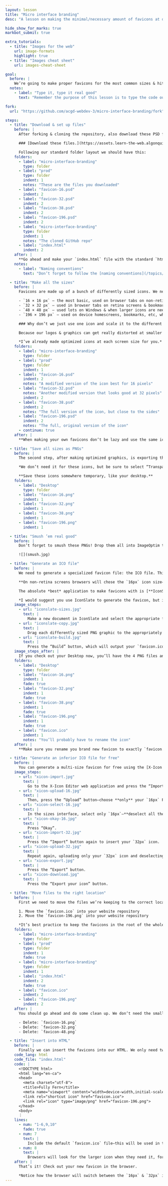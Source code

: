 ```yaml
---
layout: lesson
title: "Micro interface branding"
desc: "A lesson on making the minimal/necessary amount of favicons at different dimensions & getting them to load."

hide_show_for_marks: true
markbot_submit: true

extra_tutorials:
  - title: "Images for the web"
    url: image-formats
    highlight: true
  - title: "Images cheat sheet"
    url: images-cheat-sheet

goal:
  before: |
    We’re going to make proper favicons for the most common sizes & hit most of the use cases. You can go really crazy with different favicons for different platforms and crazy amounts of sizes. But most often it’s unnecessary—doing just the most common minimum version is good enough.
  notes:
    - label: "Type it, type it real good"
      text: "Remember the purpose of this lesson is to type the code out yourself—build up that muscle memory in your fingers!"

fork:
  url: "https://github.com/acgd-webdev-3/micro-interface-branding/fork"

steps:
  - title: "Download & set up files"
    before: |
      After forking & cloning the repository, also download these PSD files for our favicons.

      ### [Download these files.](https://assets.learn-the-web.algonquindesign.ca/web-dev-3/micro-interface-branding-download.zip)

      Following our standard folder layout we should have this:
    folders:
      - label: "micro-interface-branding"
        type: folder
      - label: "prod"
        type: folder
        indent: 1
        notes: "These are the files you downloaded"
      - label: "favicon-16.psd"
        indent: 2
      - label: "favicon-32.psd"
        indent: 2
      - label: "favicon-38.psd"
        indent: 2
      - label: "favicon-196.psd"
        indent: 2
      - label: "micro-interface-branding"
        type: folder
        indent: 1
        notes: "The cloned GitHub repo"
      - label: "index.html"
        indent: 2
    after: |
      **Go ahead and make your `index.html` file with the standard `html5` & `viewport` snippets—but we won’t need anything else.**
    notes:
      - label: "Naming conventions"
        text: "Don’t forget to follow the [naming conventions](/topics/naming-paths-cheat-sheet/#naming-conventions)."

  - title: "Make all the sizes"
    before: |
      Favicons are made up of a bunch of differently sized icons. We need all these different icons sizes for different situations, different browsers, and better rendering.

      - `16 × 16 px` — the most basic, used on browser tabs on non-retina screens
      - `32 × 32 px` — used in browser tabs on retina screens & bookmarks
      - `48 × 48 px` — used lots on Windows & when larger icons are needed
      - `196 × 196 px` — used on device homescreens, bookmarks, etc, wherever a large size is helpful

      ### Why don’t we just use one icon and scale it to the different sizes automatically?

      Because our logos & graphics can get really distorted at smaller pixel dimensions. It’s best to spend a few minutes to tweak and massage the icon for different sizes. *Or even make a modified/simplified version for the smallest pixel sizes.*

      *I’ve already made optimized icons at each screen size for you.*
    folders:
      - label: "micro-interface-branding"
        type: folder
      - label: "prod"
        type: folder
        indent: 1
      - label: "favicon-16.psd"
        indent: 2
        notes: "A modified version of the icon best for 16 pixels"
      - label: "favicon-32.psd"
        notes: "Another modified version that looks good at 32 pixels"
        indent: 2
      - label: "favicon-38.psd"
        indent: 2
        notes: "The full version of the icon, but close to the sides"
      - label: "favicon-196.psd"
        indent: 2
        notes: "The full, original version of the icon"
      - continue: true
    after: |
      **When making your own favicons don’t be lazy and use the same icon for every size, spend time optimizing it for different pixel dimensions.**

  - title: "Save all sizes as PNGs"
    before: |
      The second step, after making optimized graphics, is exporting them all as PNGs. Use Photoshop’s “Save for Web” and choose “PNG-24”.

      *We don’t need it for these icons, but be sure to select “Transparency” for your own icons if they have see through areas.*

      **Save these icons somewhere temporary, like your desktop.**
    folders:
      - label: "Desktop"
        type: folder
      - label: "favicon-16.png"
        indent: 1
      - label: "favicon-32.png"
        indent: 1
      - label: "favicon-38.png"
        indent: 1
      - label: "favicon-196.png"
        indent: 1

  - title: "Smush ’em real good"
    before: |
      Don’t forget to smush these PNGs! Drop them all into ImageOptim to get them as small as they can be.

      ![](smush.jpg)

  - title: "Generate an ICO file"
    before: |
      We need to generate a specialized favicon file: the ICO file. This is a container format that actually has multiple differently sized graphics inside. Specifically we want `16px`, `32px` & `48px` size icons inside the ICO container. *The browser will choose whichever suits its purpose.*

      **On non-retina screens browsers will chose the `16px` icon size—form within the single `.ico` file—to show in tabs. But on retina screens they’ll choose the `32px` size icon—all from within the single file format.**

      The absolute *best* application to make favicons with is [**IconSlate**](http://www.kodlian.com/apps/icon-slate)—but it costs about $7. (*It’s totally worth it.*) No other application will allow us to use the `48px` icon that we really need.

      *I would suggest you use IconSlate to generate the favicon, but if you don’t want to spend the money, skip to the next step and see how to do it for free.*
    image_steps:
      - url: "iconslate-sizes.jpg"
        text: |
          Make a new document in IconSlate and select the appropriate format & sizes: `ico` with `16`, `32` & `48`
      - url: "iconslate-copy.jpg"
        text: |
          Drag each differently sized PNG graphic to the appropriately sized box in IconSlate.
      - url: "iconslate-build.jpg"
        text: |
          Press the “Build” button, which will output your `favicon.ico` file. Save it to your Desktop for now.
    image_steps_after: |
      If you check out your Desktop now, you’ll have the 4 PNG files and your new ICO file.
    folders:
      - label: "Desktop"
        type: folder
      - label: "favicon-16.png"
        indent: 1
        fade: true
      - label: "favicon-32.png"
        indent: 1
        fade: true
      - label: "favicon-38.png"
        indent: 1
        fade: true
      - label: "favicon-196.png"
        indent: 1
        fade: true
      - label: "favicon.ico"
        indent: 1
        notes: "You’ll probably have to rename the icon"
    after: |
      **Make sure you rename you brand new favicon to exactly `favicon.ico` for it to work properly.**

  - title: "Generate an inferior ICO file for free"
    before: |
      You can generate a multi-size favicon for free using the [X-Icon Editor](http://www.xiconeditor.com/) web application. Unfortunately it does not support the `48px` size icon so it’ll make favicons that are missing a big chunk of use cases.
    image_steps:
      - url: "xicon-import.jpg"
        text: |
          Go to the X-Icon Editor web application and press the “Import” button.
      - url: "xicon-upload-16.jpg"
        text: |
          Then, press the “Upload” button—choose **only** your `16px` PNG graphic.
      - url: "xicon-select-16.jpg"
        text: |
          In the sizes interface, select only `16px`—**deselect all the other sizes.**
      - url: "xicon-okay-16.jpg"
        text: |
          Press “Okay”.
      - url: "xicon-import-32.jpg"
        text: |
          Press the “Import” button again to insert your `32px` icon.
      - url: "xicon-upload-32.jpg"
        text: |
          Repeat again, uploading only your `32px` icon and deselecting everything except the `32px` size. Press “Okay”.
      - url: "xicon-export.jpg"
        text: |
          Press the “Export” button.
      - url: "xicon-download.jpg"
        text: |
          Press the “Export your icon” button.

  - title: "Move files to the right location"
    before: |
      First we need to move the files we’re keeping to the correct location.

      1. Move the `favicon.ico` into your website repository
      2. Move the `favicon-196.png` into your website repository

      *It’s best practice to keep the favicons in the root of the whole website folder.*
    folders:
      - label: "micro-interface-branding"
        type: folder
      - label: "prod"
        type: folder
        indent: 1
        fade: true
      - label: "micro-interface-branding"
        type: folder
        indent: 1
      - label: "index.html"
        indent: 2
        fade: true
      - label: "favicon.ico"
        indent: 2
      - label: "favicon-196.png"
        indent: 2
    after: |
      You should go ahead and do some clean up. We don’t need the smaller favicon PNGs any more, so delete the following images:

      - Delete: `favicon-16.png`
      - Delete: `favicon-32.png`
      - Delete: `favicon-48.png`

  - title: "Insert into HTML"
    before: |
      Finally we can insert the favicons into our HTML. We only need two new tags to make this work—both in the `<head>` of our HTML document.
    code_lang: html
    code_file: "index.html"
    code: |
      <!DOCTYPE html>
      <html lang="en-ca">
      <head>
        <meta charset="utf-8">
        <title>Fully Fern</title>
        <meta name="viewport" content="width=device-width,initial-scale=1">
        <link rel="shortcut icon" href="favicon.ico">
        <link rel="icon" type="image/png" href="favicon-196.png">
      </head>
      <body>
      ⋮
    lines:
      - num: "1-6,9,10"
        fade: true
      - num: 7
        text: |
          Include the default `favicon.ico` file—this will be used in tabs and many different situations. The browser will extract whichever size from within the file that it needs.
      - num: 8
        text: |
          Browsers will look for the larger icon when they need it, for homescreens, etc.
    after: |
      That’s it! Check out your new favicon in the browser.

      *Notice how the browser will switch between the `16px` & `32px` icon when you switch between retina and non-retina screens.*
---
```

